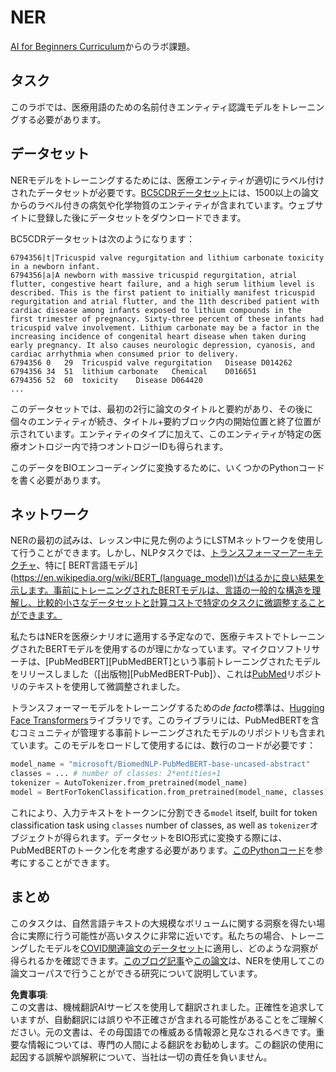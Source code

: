 # NER

[AI for Beginners Curriculum](https://github.com/microsoft/ai-for-beginners)からのラボ課題。

## タスク

このラボでは、医療用語のための名前付きエンティティ認識モデルをトレーニングする必要があります。

## データセット

NERモデルをトレーニングするためには、医療エンティティが適切にラベル付けされたデータセットが必要です。[BC5CDRデータセット](https://biocreative.bioinformatics.udel.edu/tasks/biocreative-v/track-3-cdr/)には、1500以上の論文からのラベル付きの病気や化学物質のエンティティが含まれています。ウェブサイトに登録した後にデータセットをダウンロードできます。

BC5CDRデータセットは次のようになります：

```
6794356|t|Tricuspid valve regurgitation and lithium carbonate toxicity in a newborn infant.
6794356|a|A newborn with massive tricuspid regurgitation, atrial flutter, congestive heart failure, and a high serum lithium level is described. This is the first patient to initially manifest tricuspid regurgitation and atrial flutter, and the 11th described patient with cardiac disease among infants exposed to lithium compounds in the first trimester of pregnancy. Sixty-three percent of these infants had tricuspid valve involvement. Lithium carbonate may be a factor in the increasing incidence of congenital heart disease when taken during early pregnancy. It also causes neurologic depression, cyanosis, and cardiac arrhythmia when consumed prior to delivery.
6794356	0	29	Tricuspid valve regurgitation	Disease	D014262
6794356	34	51	lithium carbonate	Chemical	D016651
6794356	52	60	toxicity	Disease	D064420
...
```

このデータセットでは、最初の2行に論文のタイトルと要約があり、その後に個々のエンティティが続き、タイトル+要約ブロック内の開始位置と終了位置が示されています。エンティティのタイプに加えて、このエンティティが特定の医療オントロジー内で持つオントロジーIDも得られます。

このデータをBIOエンコーディングに変換するために、いくつかのPythonコードを書く必要があります。

## ネットワーク

NERの最初の試みは、レッスン中に見た例のようにLSTMネットワークを使用して行うことができます。しかし、NLPタスクでは、[トランスフォーマーアーキテクチャ](https://en.wikipedia.org/wiki/Transformer_(machine_learning_model))、特に[ BERT言語モデル](https://en.wikipedia.org/wiki/BERT_(language_model))がはるかに良い結果を示します。事前にトレーニングされたBERTモデルは、言語の一般的な構造を理解し、比較的小さなデータセットと計算コストで特定のタスクに微調整することができます。

私たちはNERを医療シナリオに適用する予定なので、医療テキストでトレーニングされたBERTモデルを使用するのが理にかなっています。マイクロソフトリサーチは、[PubMedBERT][PubMedBERT]という事前トレーニングされたモデルをリリースしました（[出版物][PubMedBERT-Pub]）、これは[PubMed](https://pubmed.ncbi.nlm.nih.gov/)リポジトリのテキストを使用して微調整されました。

トランスフォーマーモデルをトレーニングするための*de facto*標準は、[Hugging Face Transformers](https://huggingface.co/)ライブラリです。このライブラリには、PubMedBERTを含むコミュニティが管理する事前トレーニングされたモデルのリポジトリも含まれています。このモデルをロードして使用するには、数行のコードが必要です：

```python
model_name = "microsoft/BiomedNLP-PubMedBERT-base-uncased-abstract"
classes = ... # number of classes: 2*entities+1
tokenizer = AutoTokenizer.from_pretrained(model_name)
model = BertForTokenClassification.from_pretrained(model_name, classes)
```

これにより、入力テキストをトークンに分割できる`model` itself, built for token classification task using `classes` number of classes, as well as `tokenizer`オブジェクトが得られます。データセットをBIO形式に変換する際には、PubMedBERTのトークン化を考慮する必要があります。[このPythonコード](https://gist.github.com/shwars/580b55684be3328eb39ecf01b9cbbd88)を参考にすることができます。

## まとめ

このタスクは、自然言語テキストの大規模なボリュームに関する洞察を得たい場合に実際に行う可能性が高いタスクに非常に近いです。私たちの場合、トレーニングしたモデルを[COVID関連論文のデータセット](https://www.kaggle.com/allen-institute-for-ai/CORD-19-research-challenge)に適用し、どのような洞察が得られるかを確認できます。[このブログ記事](https://soshnikov.com/science/analyzing-medical-papers-with-azure-and-text-analytics-for-health/)や[この論文](https://www.mdpi.com/2504-2289/6/1/4)は、NERを使用してこの論文コーパスで行うことができる研究について説明しています。

**免責事項**:  
この文書は、機械翻訳AIサービスを使用して翻訳されました。正確性を追求していますが、自動翻訳には誤りや不正確さが含まれる可能性があることをご理解ください。元の文書は、その母国語での権威ある情報源と見なされるべきです。重要な情報については、専門の人間による翻訳をお勧めします。この翻訳の使用に起因する誤解や誤解釈について、当社は一切の責任を負いません。